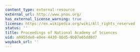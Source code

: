 ```yaml
---
content_type: external-resource
external_url: http://www.pnas.org/
has_external_license_warning: true
license: https://en.wikipedia.org/wiki/All_rights_reserved
status: ''
title: Proceedings of National Academy of Sciences
uid: a9955de0-e0ee-4430-86d5-9b97e65dd8d7
wayback_url: ''
---
```

